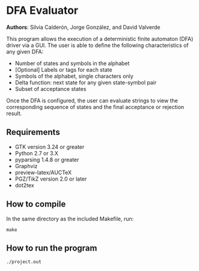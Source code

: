 
# DFA Evaluator

**Authors**: Silvia Calderón, Jorge González, and David Valverde

This program allows the execution of a deterministic finite automaton (DFA) driver via a GUI. The user is able to define the following characteristics of any given DFA:

- Number of states and symbols in the alphabet
- [Optional] Labels or tags for each state
- Symbols of the alphabet, single characters only
- Delta function: next state for any given state-symbol pair
- Subset of acceptance states

Once the DFA is configured, the user can evaluate strings to view the corresponding sequence of states and the final acceptance or rejection result.

## Requirements

- GTK version 3.24 or greater
- Python 2.7 or 3.X
- pyparsing 1.4.8 or greater
- Graphviz
- preview-latex/AUCTeX
- PGZ/TikZ version 2.0 or later
- dot2tex

## How to compile
In the same directory as the included Makefile, run:

    make

## How to run the program

    ./project.out
